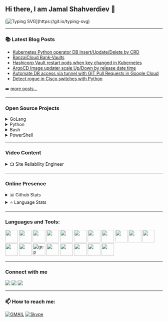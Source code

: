  ## Hi there, I am Jamal Shahverdiev 👋
 
 [![Typing SVG](https://readme-typing-svg.herokuapp.com/?lines=Site+Reliability+Engineer;DevOps+Engineer;)](https://git.io/typing-svg)

---

### 📚 Latest Blog Posts

<!-- BLOG:START -->
- [Kubernetes Python operator DB Insert/Update/Delete by CRD](https://jamalshahverdiev.medium.com/kubernetes-python-operator-db-insert-update-delete-by-crd-dd52c25cee36)
- [BanzaiCloud Bank-Vaults](https://jamalshahverdiev.medium.com/banzaicloud-bank-vaults-a98fb78eacc6)
- [Hashicorp Vault restart pods when key changed in Kubernetes](https://jamalshahverdiev.medium.com/hashicorp-vault-restart-pods-when-key-changed-in-kubernetes-b8926a34b3b4)
- [ArgoCD Image updater scale Up/Down by release date time](https://jamalshahverdiev.medium.com/argocd-image-updater-scale-up-down-by-release-date-time-67c5bce3a233)
- [Automate DB access via tunnel with GIT Pull Requests in Google Cloud](https://jamalshahverdiev.medium.com/automate-db-access-via-tunnel-with-git-pull-requests-in-google-cloud-30cfc32f0902)
- [Detect rogue in Cisco switches with Python](https://jamalshahverdiev.medium.com/detect-rogue-in-cisco-switches-with-python-b677883ba41c)
<!-- BLOG:END -->
➡️ [more posts...](https://jamalshahverdiev.medium.com/)

---

### Open Source Projects
<details>
  <summary>GoLang </summary>
    <li><a href="https://github.com/jamalshahverdiev/wrapter">Wrapper for terraform</a></li>
    <li><a href="https://github.com/platacard/terraform-provider-superset">Terraform provider for Apache Superset</a></li>
</details>

<details>
  <summary>Python </summary>
    <li><a href="https://github.com/jamalshahverdiev/python-general-public-codes">Python codes written for multiple projects</a></li>
    <li><a href="https://github.com/jamalshahverdiev/istio-examples/tree/main/JWT">JWT Implementation in Istio</a></li>
</details>

<details>
  <summary>Bash </summary>
    <li><a href="https://github.com/jamalshahverdiev/aws-cli-bash">AWS CLI BASH Codes</a></li>
    <li><a href="https://github.com/jamalshahverdiev/gcp-bash-codes">GCP BASH Code files</a></li>
    <li><a href="https://github.com/jamalshahverdiev/bash-nextgen">Next generation BASH code files</a></li>
</details>

<details>
  <summary>PowerShell </summary>
  <li><a href="https://github.com/jamalshahverdiev/azure-powershell">Azure Powershell code files</a></li>
  <li><a href="https://github.com/jamalshahverdiev/arm-powershell-codes">ARM Teamplates with PowerShell</a></li>
</details>

---


### Video Content

<details>
  <summary>📺 Site Reliability Engineer</summary>

<!-- YOUTUBE:START -->
- [Hashicorp Vault Restart deployment when secret value changed](https://www.youtube.com/watch?v=nUtt3hi-l-U&t=384s)
- [Progressive Delivery, Canary deployment with Flagger and Istio](https://www.youtube.com/watch?v=Ng-W_u1pwIc&t=113s)
- [Gitlab CI/CD for monorepo with automation of Pipeline generator to microservices](https://www.youtube.com/watch?v=S-lOoHgwu88&t=48s)
- [SSH Jumper for databases with Automated GIT way](https://www.youtube.com/watch?v=xG-qTfPQ1OQ&t=39s)
- [HaProxy external-check functionality](https://www.youtube.com/watch?v=FhHiBNf1ceA&t=6s)
- [Resolve GRPC issue with ISTIO in Kubernetes](youtube.com/watch?v=JDdQ8rwQ90k&t=4s)
<!-- YOUTUBE:END -->
➡️ [more videos...](https://www.youtube.com/c/JamalShahverdiev)

</details>

---

### Online Presence

<!-- markdownlint-disable MD033 -->
<details>
  <summary>📊 Github Stats</summary><br>
  <img alt="Dinush Chathurya Github Stats" src="https://github-readme-stats.vercel.app/api?username=jamalshahverdiev&count_private=true&show_icons=true&theme=algolia" style="height:214px;"/>
</details>

<details>
  <summary>&#11088 Language Stats</summary><br>
    <img alt="Top Languages" src="https://github-readme-stats.vercel.app/api/top-langs/?username=jamalshahverdiev&theme=algolia&langs_count=15&layout=compact" />
</details>
<!-- markdownlint-enable MD033 -->

---

### Languages and Tools:

<p align="left">
<img src="https://cdn.jsdelivr.net/gh/devicons/devicon/icons/kubernetes/kubernetes-plain.svg" style="width:40px; height:40px"/>   
<img src="https://cdn.jsdelivr.net/gh/devicons/devicon/icons/docker/docker-original.svg" style="width:40px; height:40px"/> 
<img src="https://cdn.jsdelivr.net/gh/devicons/devicon/icons/argocd/argocd-original.svg"  style="width:40px; height:40px"/>         
<img src="https://cncf-branding.netlify.app/img/projects/helm/horizontal/color/helm-horizontal-color.svg"  style="width:40px; height:40px"/>
<img src="https://img.stackshare.io/service/12670/kustomize.png"  style="width:40px; height:40px"/>
<img src="https://cdn.jsdelivr.net/gh/devicons/devicon/icons/jenkins/jenkins-original.svg" style="width:40px; height:40px"/>              
<img src="https://cdn.jsdelivr.net/gh/devicons/devicon/icons/circleci/circleci-plain.svg" style="width:40px; height:40px"/> 
<img src="https://cdn.jsdelivr.net/gh/devicons/devicon/icons/ansible/ansible-original.svg" style="width:40px; height:40px"/>         
<img src="https://cdn.jsdelivr.net/gh/devicons/devicon/icons/terraform/terraform-original.svg"style="width:40px; height:40px"/>  
<img src="https://cdn.jsdelivr.net/gh/devicons/devicon/icons/bash/bash-plain.svg" style="width:40px; height:40px"/>       
<img src="https://cdn.jsdelivr.net/gh/devicons/devicon/icons/nodejs/nodejs-original.svg" width="40" height="40"/>     
<img src="https://cdn.jsdelivr.net/gh/devicons/devicon/icons/mysql/mysql-original.svg" style="width:40px; height:40px"/>
<img src="https://cdn.jsdelivr.net/gh/devicons/devicon/icons/amazonwebservices/amazonwebservices-original.svg"  style="width:40px; height:40px"/>
<img src="https://www.vectorlogo.zone/logos/google_cloud/google_cloud-icon.svg" alt="gcp" width="40" height="40"/>
<img src="https://cdn.jsdelivr.net/gh/devicons/devicon/icons/azure/azure-original.svg" style="width:40px; height:40px"/>
<img src="https://cdn.jsdelivr.net/gh/devicons/devicon/icons/apache/apache-original.svg" style="width:40px; height:40px"/>
<img src="https://cdn.jsdelivr.net/gh/devicons/devicon/icons/nginx/nginx-original.svg" style="width:40px; height:40px"/>         
<img src="https://cdn.jsdelivr.net/gh/devicons/devicon/icons/mongodb/mongodb-original.svg" style="width:40px; height:40px" />
<img src="https://cdn.jsdelivr.net/gh/devicons/devicon/icons/postgresql/postgresql-original.svg" style="width:40px; height:40px"/>
</p>

---

### Connect with me

[<img src="https://img.shields.io/badge/LinkedIn-0077B5?&logo=linkedin&logoColor=white"/>](https://www.linkedin.com/in/jamalshahverdiev)
[<img src="https://img.shields.io/badge/YouTube-FF0000?&logo=youtube&logoColor=white"/>](https://www.youtube.com/c/JamalShahverdiev)
[<img src="https://img.shields.io/badge/Blog-FFA500?&logo=rss&logoColor=white"/>](https://jamalshahverdiev.medium.com/)

---

### 📫 How to reach me:  
[![GMAIL](https://img.shields.io/badge/Gmail-D14836?style=for-the-badge&logo=gmail&logoColor=white)](mailto:jamal.shahverdiev@gmail.com?subject=[GitHub]%20Personal%20email)
[![Skype](https://img.shields.io/badge/jamal.shahverdiev-%2300AFF0.svg?style=for-the-badge&logo=Skype&logoColor=white)](skype:<jamal.shahverdiev>?call) <br>
<br>

